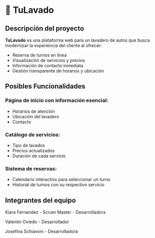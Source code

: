 # 🚗 TuLavado

## Descripción del proyecto
**TuLavado** es una plataforma web para un lavadero de autos que busca modernizar la experiencia del cliente al ofrecer:
- Reserva de turnos en línea
- Visualización de servicios y precios
- Información de contacto inmediata
- Gestión transparente de horarios y ubicación

## Posibles Funcionalidades 
### **Página de inicio con información esencial:**
- Horarios de atención
- Ubicación del lavadero
- Contacto
### **Catálogo de servicios:**
- Tipo de lavados
- Precios actualizados
- Duración de cada servicio
### **Sistema de reservas:**
- Calendario interactivo para seleccionar un turno
- Historial de turnos con su respectivo servicio

## **Integrantes del equipo** 
Kiara Fernandez  - Scrum Master - Desarrolladora

Valentin Oviedo  -  Desarrollador

Josefina Schiavoni - Desarrolladora
